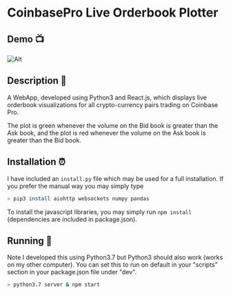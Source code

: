 # CoinbasePro Live Orderbook Plotter

## Demo :tv:

![Alt](https://github.com/MoSharieff/CoinbasePlot/blob/master/pics/demo2.gif)

## Description :pencil:
A WebApp, developed using Python3 and React.js, which displays live orderbook visualizations for all crypto-currency pairs trading on Coinbase Pro.

The plot is green whenever the volume on the Bid book is greater than the Ask book, and the plot is red whenever the volume on the Ask book is greater than the Bid book.

## Installation :alarm_clock:

I have included an ```install.py``` file which may be used for a full installation. If you prefer the manual way you may simply type 

```sh
> pip3 install aiohttp websockets numpy pandas
```

To install the javascript libraries, you may simply run ``` npm install ``` (dependencies are included in package.json). 

## Running :battery:

Note I developed this using Python3.7 but Python3 should also work (works on my other computer). You can set this to run on default in your "scripts" section in your package.json file under "dev".

```sh
> python3.7 server & npm start
```

